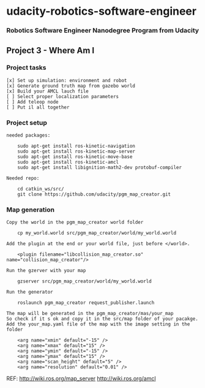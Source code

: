 # udacity-robotics-software-engineer
### Robotics Software Engineer Nanodegree Program from Udacity

## Project 3 - Where Am I

### Project tasks

	[x] Set up simulation: environment and robot
	[x] Generate ground truth map from gazebo world
	[x] Build your AMCL lauch file
	[ ] Select proper localization parameters
	[ ] Add teleop node
	[ ] Put il all together

### Project setup

	needed packages:
```
	sudo apt-get install ros-kinetic-navigation
	sudo apt-get install ros-kinetic-map-server
	sudo apt-get install ros-kinetic-move-base
	sudo apt-get install ros-kinetic-amcl
	sudo apt-get install libignition-math2-dev protobuf-compiler
```

  	Needed repo:
```
  	cd catkin_ws/src/
	git clone https://github.com/udacity/pgm_map_creator.git
```

### Map generation

	Copy the world in the pgm_map_creator world folder
```
	cp my_world.world src/pgm_map_creator/world/my_world.world
```

	Add the plugin at the end or your world file, just before </world>.

```
	<plugin filename="libcollision_map_creator.so" name="collision_map_creator"/>
```

	Run the gzerver with your map
```
	gzserver src/pgm_map_creator/world/my_world.world
```

	Run the generator
```
	roslaunch pgm_map_creator request_publisher.launch
```

	The map will be generated in the pgm_map_creator/mas/your_map
	So check if it s ok and copy it in the src/map folder of your pacakge.
	Add the your_map.yaml file of the map with the image setting in the folder

```
  	<arg name="xmin" default="-15" />
 	<arg name="xmax" default="15" />
  	<arg name="ymin" default="-15" />
  	<arg name="ymax" default="15" />
  	<arg name="scan_height" default="5" />
  	<arg name="resolution" default="0.01" />
```	



REF: 
http://wiki.ros.org/map_server
http://wiki.ros.org/amcl

